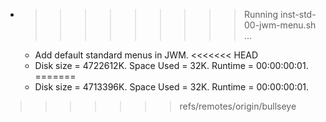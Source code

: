 * >>>>>>>>> Running inst-std-00-jwm-menu.sh ...
  * Add default standard menus in JWM.
<<<<<<< HEAD
  * Disk size = 4722612K. Space Used = 32K. Runtime = 00:00:00:01.
=======
  * Disk size = 4713396K. Space Used = 32K. Runtime = 00:00:00:01.
>>>>>>> refs/remotes/origin/bullseye
